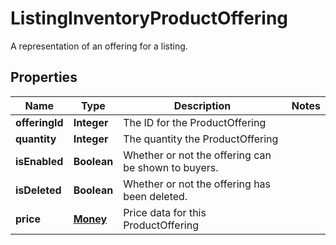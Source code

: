 

# ListingInventoryProductOffering

A representation of an offering for a listing.

## Properties

Name | Type | Description | Notes
------------ | ------------- | ------------- | -------------
**offeringId** | **Integer** | The ID for the ProductOffering | 
**quantity** | **Integer** | The quantity the ProductOffering | 
**isEnabled** | **Boolean** | Whether or not the offering can be shown to buyers. | 
**isDeleted** | **Boolean** | Whether or not the offering has been deleted. | 
**price** | [**Money**](Money.md) | Price data for this ProductOffering | 



